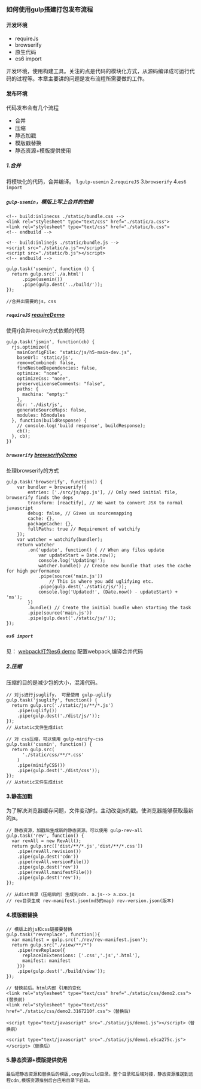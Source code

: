 ### 如何使用gulp搭建打包发布流程

#### 开发环境
- requireJs
- browserify
- 原生代码
- es6 import

开发环境，使用构建工具。关注的点是代码的模块化方式，从源码编译成可运行代码的过程等。本章主要讲的问题是发布流程所需要做的工作。

#### 发布环境
代码发布会有几个流程

- 合并
- 压缩
- 静态加戳
- 模版戳替换
- 静态资源+模版提供使用


##### 1.合并

将模块化的代码，合并编译。
1.`gulp-usemin`
2.`requireJS`
3.`browserify`
4.`es6 import`

##### `gulp-usemin`，模版上写上合并的依赖

```
<!-- build:inlinecss ./static/bundle.css -->
<link rel="stylesheet" type="text/css" href="./static/a.css">
<link rel="stylesheet" type="text/css" href="./static/b.css">
<!-- endbuild -->

<!-- build:inlinejs ./static/bundle.js -->
<script src="./static/a.js"></script>
<script src="./static/b.js"></script>
<!-- endbuild -->

gulp.task('usemin', function () {
  return gulp.src('./a.html')
      .pipe(usemin())
      .pipe(gulp.dest('../build/'));
});

//合并出需要的js，css
```

##### `requireJS` [requireDemo]()
使用rj合并require方式依赖的代码
```
gulp.task('jsmin', function(cb) {
  rjs.optimize({
    mainConfigFile: "static/js/h5-main-dev.js",
    baseUrl: 'static/js',
    removeCombined: false,
    findNestedDependencies: false,
    optimize: "none",
    optimizeCss: "none",
    preserveLicenseComments: "false",
    paths: {
      machina: "empty:"
    },
    dir: './dist/js',
    generateSourceMaps: false,
    modules: h5modules
  }, function(buildResponse) {
    // console.log('build response', buildResponse);
    cb();
  }, cb);
})
```

##### `browserify` [browserifyDemo]()
处理browserify的方式
```
gulp.task('browserify', function() {
    var bundler = browserify({
        entries: ['./src/js/app.js'], // Only need initial file, browserify finds the deps
        transform: [reactify], // We want to convert JSX to normal javascript
        debug: false, // Gives us sourcemapping
        cache: {},
        packageCache: {},
        fullPaths: true // Requirement of watchify
    });
    var watcher = watchify(bundler);
    return watcher
        .on('update', function() { // When any files update
            var updateStart = Date.now();
            console.log('Updating!');
            watcher.bundle() // Create new bundle that uses the cache for high performance
            .pipe(source('main.js'))
                // This is where you add uglifying etc.
            .pipe(gulp.dest('./static/js/'));
            console.log('Updated!', (Date.now() - updateStart) + 'ms');
        })
        .bundle() // Create the initial bundle when starting the task
        .pipe(source('main.js'))
        .pipe(gulp.dest('./static/js/'));
});

```

##### `es6 import`
见： [webpack打包es6 demo](https://github.com/iscarecrow/webpack-hugin-demo)
 配置webpack,编译合并代码


##### 2.压缩
压缩的目的是减少包的大小，混淆代码。

```
// 对js进行jsuglify， 可是使用 gulp-uglify
gulp.task('jsuglify', function() {
  return gulp.src('./static/js/**/*.js')
    .pipe(uglify())
    .pipe(gulp.dest('./dist/js/'));
});
// 从static文件生成dist

// 对 css压缩，可以使用 gulp-minify-css
gulp.task('cssmin', function() {
  return gulp.src(
      './static/css/**/*.css'
    )
    .pipe(minifyCSS())
    .pipe(gulp.dest('./dist/css'));
});
// 从static文件生成dist

```

#### 3.静态加戳

为了解决浏览器缓存问题，文件变动时。主动改变js的戳。使浏览器能够获取最新的js。

```
// 静态资源，加戳后生成新的静态资源。可以使用 gulp-rev-all
gulp.task('rev', function() {
  var revAll = new RevAll();
  return gulp.src(['dist/**/*.js','dist/**/*.css'])
    .pipe(revAll.revision())
    .pipe(gulp.dest('cdn'))
    .pipe(revAll.versionFile())
    .pipe(gulp.dest('rev'))
    .pipe(revAll.manifestFile())
    .pipe(gulp.dest('rev'));
});

// 从dist目录（压缩后的）生成到cdn. a.js--> a.xxx.js
// rev目录生成 rev-manifest.json(md5的map) rev-version.json(版本)
```


####  4.模版戳替换

```
// 模版上的js和css链接要替换
gulp.task("revreplace", function(){
  var manifest = gulp.src('./rev/rev-manifest.json');
  return gulp.src("./view/**/*")
    .pipe(revReplace({
      replaceInExtensions: ['.css','.js','.html'],
      manifest: manifest
    }))
    .pipe(gulp.dest('./build/view'));
});

// 替换前后。html内部 引用的变化
<link rel="stylesheet" type="text/css" href="./static/css/demo2.css">(替换前)
<link rel="stylesheet" type="text/css" href="./static/css/demo2.3167210f.css">（替换后）

<script type="text/javascript" src="./static/js/demo1.js"></script>（替换前）

<script type="text/javascript" src="./static/js/demo1.e5ca275c.js"></script>（替换后）

```

#### 5.静态资源+模版提供使用

```
最后把静态资源和替换后的模版,copy到build目录。整个目录和后端对接，静态资源推送到远程cdn,模版资源推到后台应用目录下启动。
```

